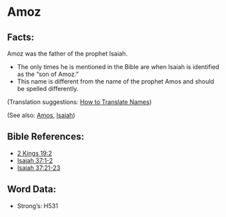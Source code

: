 # Amoz

## Facts:

Amoz was the father of the prophet Isaiah.

* The only times he is mentioned in the Bible are when Isaiah is identified as the “son of Amoz.”
* This name is different from the name of the prophet Amos and should be spelled differently.

(Translation suggestions: [How to Translate Names](../../translate/translate-names))

(See also: [Amos](../names/amos.md), [Isaiah](../names/isaiah.md))

## Bible References:

* [2 Kings 19:2](rc://en/tn/help/2ki/19/02)
* [Isaiah 37:1-2](rc://en/tn/help/isa/37/01)
* [Isaiah 37:21-23](rc://en/tn/help/isa/37/21)

## Word Data:

* Strong’s: H531
